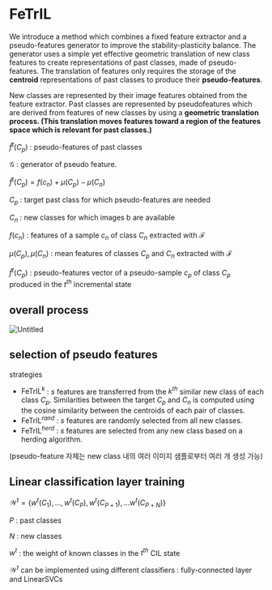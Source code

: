 # FeTrIL

We introduce a method which combines a fixed feature extractor and a pseudo-features generator to improve the stability-plasticity balance. The generator uses a simple yet effective geometric translation of new class features to create representations of past classes, made of pseudo-features. The translation of features only requires the storage of the **centroid** representations of past classes to produce their **pseudo-features**.

New classes are represented by their image features obtained from the feature extractor. Past classes are represented by pseudofeatures which are derived from features of new classes by using a **geometric translation process. (This translation moves features toward a region of the features space which is relevant for past classes.)**

$\hat{f}^t(C_p)$ : pseudo-features of past classes

$\mathcal{G}$ : generator of pseudo feature. 

$\hat{f}^t(C_p) = f(c_n) + \mu(C_p) - \mu(C_n)$

$C_p$ : target past class for which pseudo-features are needed

$C_n$ : new classes for which images b are available

$f(c_n)$ : features of a sample $c_n$ of class $C_n$ extracted with $\mathcal{F}$

$\mu(C_p), \mu(C_n)$ : mean features of classes $C_p$ and $C_n$ extracted with $\mathcal{F}$

$\hat{f}^t(C_p)$ : pseudo-features vector of a pseudo-sample $c_p$ of class $C_p$ produced in the $t^{th}$ incremental state

## overall process

![Untitled](https://github.com/Young-Jo-Choi/paper_study/assets/59189961/165917b3-c95a-4b8a-b975-5567854e5698)

## selection of pseudo features

strategies

- $\text{FeTrIL}^k$ : $s$ features are transferred from the $k^{th}$ similar new class of each class $C_p$. Similarities between the target $C_p$ and $C_n$ is computed using the cosine similarity between the centroids of each pair of classes.
- $\text{FeTrIL}^{rand}$ : $s$ features are randomly selected from all new classes.
- $\text{FeTrIL}^{herd}$ : $s$ features are selected from any new class based on a herding algorithm.

(pseudo-feature 자체는 new class 내의 여러 이미지 샘플로부터 여러 개 생성 가능)

## Linear classification layer training

$\mathcal{W}^t = \{w^t(C_1),...,w^t(C_P),w^t(C_{P+1}),...w^t(C_{P+N}) \}$

$P$ : past classes

$N$ : new classes

$w^t$ : the weight of known classes in the $t^{th}$ CIL state

$\mathcal{W}^t$ can be implemented using different classifiers : fully-connected layer and LinearSVCs
